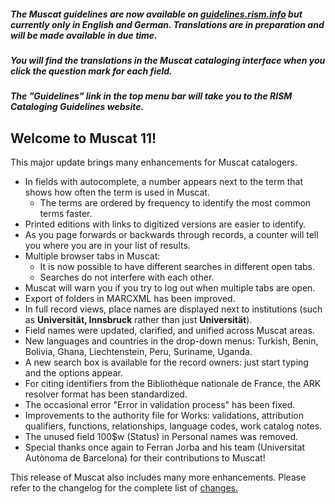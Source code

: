##### The Muscat guidelines are now available on [guidelines.rism.info](https://guidelines.rism.info/index.html) but currently only in English and German. Translations are in preparation and will be made available in due time. 

##### You will find the translations in the Muscat cataloging interface when you click the question mark for each field. 

##### The "Guidelines" link in the top menu bar will take you to the RISM Cataloging Guidelines website.

## Welcome to Muscat 11!
This major update brings many enhancements for Muscat catalogers.

* In fields with autocomplete, a number appears next to the term that shows how often the term is used in Muscat.
  * The terms are ordered by frequency to identify the most common terms faster.
* Printed editions with links to digitized versions are easier to identify.
* As you page forwards or backwards through records, a counter will tell you where you are in your list of results.
* Multiple browser tabs in Muscat:
  * It is now possible to have different searches in different open tabs.
  * Searches do not interfere with each other.
* Muscat will warn you if you try to log out when multiple tabs are open. 
* Export of folders in MARCXML has been improved.
* In full record views, place names are displayed next to institutions (such as **Universität, Innsbruck** rather than just **Universität**).
* Field names were updated, clarified, and unified across Muscat areas.
* New languages and countries in the drop-down menus: Turkish, Benin, Bolivia, Ghana, Liechtenstein, Peru, Suriname, Uganda.
* A new search box is available for the record owners: just start typing and the options appear.
* For citing identifiers from the Bibliothèque nationale de France, the ARK resolver format has been standardized.
* The occasional error "Error in validation process" has been fixed.
* Improvements to the authority file for Works: validations, attribution qualifiers, functions, relationships, language codes, work catalog notes.
* The unused field 100$w (Status) in Personal names was removed.
* Special thanks once again to Ferran Jorba and his team (Universitat Autònoma de Barcelona) for their contributions to Muscat!

This release of Muscat also includes many more enhancements. Please refer to the changelog for the complete list of [changes.](https://github.com/rism-digital/muscat/blob/master/CHANGELOG)